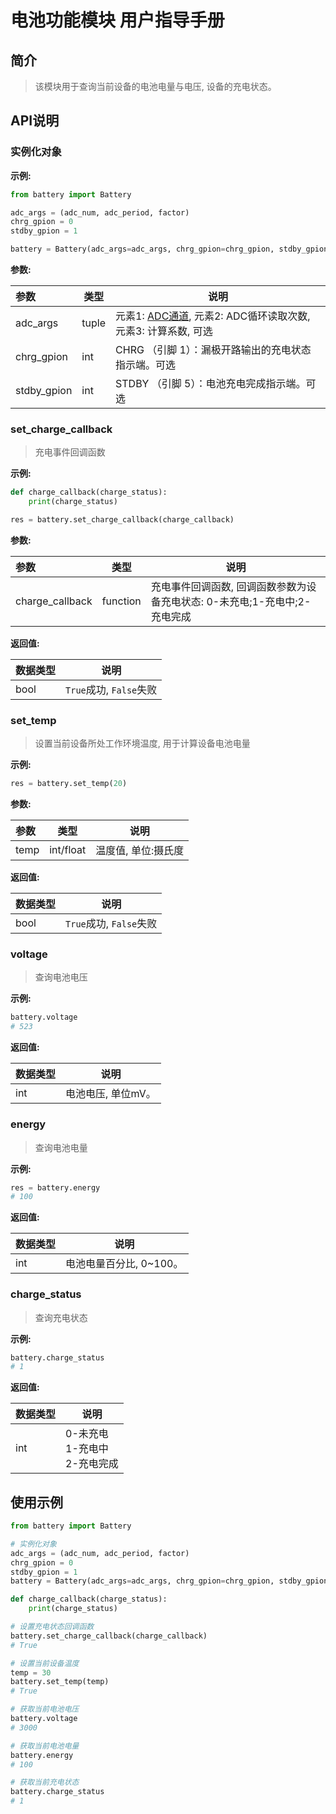 # 电池功能模块 用户指导手册

## 简介

> 该模块用于查询当前设备的电池电量与电压, 设备的充电状态。

## API说明

### 实例化对象

**示例:**

```python
from battery import Battery

adc_args = (adc_num, adc_period, factor)
chrg_gpion = 0
stdby_gpion = 1

battery = Battery(adc_args=adc_args, chrg_gpion=chrg_gpion, stdby_gpion=stdby_gpion)
```

**参数:**

|参数|类型|说明|
|:---|---|---|
|adc_args|tuple|元素1: [ADC通道](https://python.quectel.com/doc/API_reference/zh/peripherals/misc.ADC.html#%E5%B8%B8%E9%87%8F), 元素2: ADC循环读取次数, 元素3: 计算系数, 可选|
|chrg_gpion|int|CHRG （引脚 1）：漏极开路输出的充电状态指示端。可选|
|stdby_gpion|int|STDBY （引脚 5）：电池充电完成指示端。可选|

### set_charge_callback

> 充电事件回调函数

**示例:**

```python
def charge_callback(charge_status):
    print(charge_status)

res = battery.set_charge_callback(charge_callback)
```

**参数:**

|参数|类型|说明|
|:---|---|---|
|charge_callback|function|充电事件回调函数, 回调函数参数为设备充电状态: 0-未充电;1-充电中;2-充电完成|

**返回值:**

|数据类型|说明|
|:---|---|
|bool|`True`成功, `False`失败|

### set_temp

> 设置当前设备所处工作环境温度, 用于计算设备电池电量

**示例:**

```python
res = battery.set_temp(20)
```

**参数:**

|参数|类型|说明|
|:---|---|---|
|temp|int/float|温度值, 单位:摄氏度 |

**返回值:**

|数据类型|说明|
|:---|---|
|bool|`True`成功, `False`失败|

### voltage

> 查询电池电压

**示例:**

```python
battery.voltage
# 523
```

**返回值:**

|数据类型|说明|
|:---|---|
|int|电池电压, 单位mV。|

### energy

> 查询电池电量

**示例:**

```python
res = battery.energy
# 100
```

**返回值:**

|数据类型|说明|
|:---|---|
|int|电池电量百分比, 0~100。|

### charge_status

> 查询充电状态

**示例:**

```python
battery.charge_status
# 1
```

**返回值:**

|数据类型|说明|
|:---|---|
|int|0-未充电<br>1-充电中<br>2-充电完成|

## 使用示例

```python
from battery import Battery

# 实例化对象
adc_args = (adc_num, adc_period, factor)
chrg_gpion = 0
stdby_gpion = 1
battery = Battery(adc_args=adc_args, chrg_gpion=chrg_gpion, stdby_gpion=stdby_gpion)

def charge_callback(charge_status):
    print(charge_status)

# 设置充电状态回调函数
battery.set_charge_callback(charge_callback)
# True

# 设置当前设备温度
temp = 30
battery.set_temp(temp)
# True

# 获取当前电池电压
battery.voltage
# 3000

# 获取当前电池电量
battery.energy
# 100

# 获取当前充电状态
battery.charge_status
# 1

```